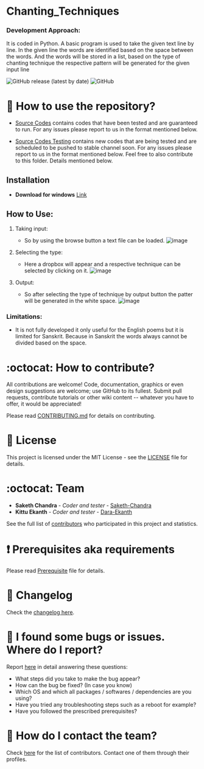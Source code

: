 # Chanting_Techniques
### Development Approach:
It is coded in Python. A basic program is used to take the given text line by line. In the given line the words are identified based on the space between the words. And the words will be stored in a list, based on the type of chanting technique the respective pattern will be generated for the given input line


![GitHub release (latest by date)](https://img.shields.io/github/v/release/Saketh-Chandra/Chanting_Techniques) ![GitHub](https://img.shields.io/github/license/Saketh-Chandra/Chanting_Techniques)


# :book: How to use the repository?

* [Source Codes](https://github.com/Saketh-Chandra/Chanting_Techniques/tree/master/Chanting%20Techinques/Source%20Code) contains codes that have been tested and are guaranteed to run. For any issues please report to us in the format mentioned below.

* [Source Codes Testing](https://github.com/Saketh-Chandra/Chanting_Techniques/tree/master/Chanting%20Techinques/Source%20Codes%20Testing) contains new codes that are being tested and are scheduled to be pushed to stable channel soon. For any issues please report to us in the format mentioned below. Feel free to also contribute to this folder. Details mentioned below.

Installation
------------

* **Download for windows** [Link](https://github.com/Saketh-Chandra/Chanting_Techniques/releases/download/V1.0.2/Chanting_Techniques.exe)

## How to Use:
1. Taking input:
   - So by using the browse button a text file can be loaded.
    ![image](https://user-images.githubusercontent.com/46235445/128313318-b1196e86-e885-4217-ba95-783e6339befc.png)


2. Selecting the type:
   - Here a dropbox will appear and a respective technique can be selected by clicking on it.
    ![image](https://user-images.githubusercontent.com/46235445/128313563-b8bbb4a2-f85e-4edd-ab0e-7bb912829651.png)

3. Output:
   - So after selecting the type of technique by output button the patter will be generated in the white space.
    ![image](https://user-images.githubusercontent.com/46235445/128314012-ab3c0990-07f1-4bb2-b0f9-357fe6265192.png)

### Limitations:
- It is not fully developed it only useful for the English poems but it is limited for Sanskrit. Because in Sanskrit the words always cannot be divided based on the space. 


# :octocat: How to contribute?

All contributions are welcome! Code, documentation, graphics or even design suggestions are welcome; use GitHub to its fullest. Submit pull requests, contribute tutorials or other wiki content -- whatever you have to offer, it would be appreciated!

Please read [CONTRIBUTING.md](CONTRIBUTING.md) for details on contributing.

# :scroll: License

This project is licensed under the MIT License - see the [LICENSE](LICENSE) file for details.

# :octocat: Team

* **Saketh Chandra** - *Coder and tester* - [Saketh-Chandra](https://github.com/Saketh-Chandra)
* **Kittu Ekanth** - *Coder and tester* - [Dara-Ekanth](https://github.com/Dara-Ekanth)

See the full list of [contributors](https://github.com/Saketh-Chandra/Chanting_Techniques/graphs/contributors) who participated in this project and statistics.

# :heavy_exclamation_mark: Prerequisites aka requirements

Please read [Prerequisite](Prerequisite.md) file for details.

# :scroll: Changelog

Check the [changelog here](https://github.com/Saketh-Chandra/Chanting_Techniques/commits/master).

# :scroll: I found some bugs or issues. Where do I report?

Report [here](https://github.com/Saketh-Chandra/Chanting_Techniques/issues/new) in detail answering these questions:

* What steps did you take to make the bug appear?
* How can the bug be fixed? (In case you know)
* Which OS and which all packages / softwares / dependencies are you using?
* Have you tried any troubleshooting steps such as a reboot for example?
* Have you followed the prescribed prerequisites?

# :scroll: How do I contact the team?

Check [here](https://github.com/Saketh-Chandra/Chanting_Techniques/graphs/contributors) for the list of contributors. Contact one of them through their profiles.
